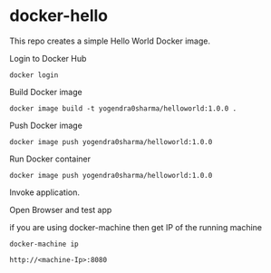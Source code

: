 # docker-hello

This repo creates a simple Hello World Docker image.

Login to Docker Hub

```
docker login
```

Build Docker image

```
docker image build -t yogendra0sharma/helloworld:1.0.0 .
```

Push Docker image

```
docker image push yogendra0sharma/helloworld:1.0.0
```

Run Docker container

```
docker image push yogendra0sharma/helloworld:1.0.0
```

Invoke application.

Open Browser and test app

if you are using docker-machine then get IP of the running machine
```
docker-machine ip
```

```
http://<machine-Ip>:8080
```
